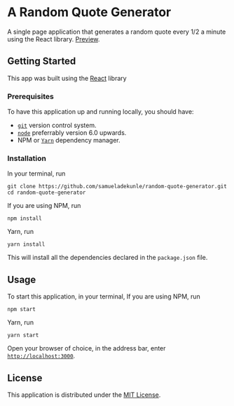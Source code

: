# A Random Quote Generator
A single page application that generates a random quote every 1/2 a minute using the React library. [Preview](https://random-quote-generator.stackblitz.io).
## Getting Started
This app was built using the [React](https://reactjs.org) library
### Prerequisites
To have this application up and running locally, you should have:
- [`git`](https://git-scm.com) version control system.
- [`node`](https://nodejs.org) preferrably version 6.0 upwards.
- NPM or [`Yarn`](https://yarnpkg.com) dependency manager.
### Installation
In your terminal, run
```
git clone https://github.com/samueladekunle/random-quote-generator.git
cd random-quote-generator
```
If you are using NPM, run
```
npm install
```
Yarn, run
```
yarn install
```
This will install all the dependencies declared in the `package.json` file.
## Usage
To start this application, in your terminal,
If you are using NPM, run
```
npm start
```
Yarn, run
```
yarn start
```
Open your browser of choice, in the address bar, enter [`http://localhost:3000`](http://localhost:3000).
## License
This application is distributed under the [MIT License](LICENSE).